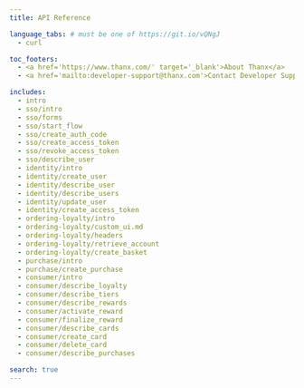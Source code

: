 ```yaml
---
title: API Reference

language_tabs: # must be one of https://git.io/vQNgJ
  - curl

toc_footers:
  - <a href='https://www.thanx.com/' target='_blank'>About Thanx</a>
  - <a href='mailto:developer-support@thanx.com'>Contact Developer Support</a>

includes:
  - intro
  - sso/intro
  - sso/forms
  - sso/start_flow
  - sso/create_auth_code
  - sso/create_access_token
  - sso/revoke_access_token
  - sso/describe_user
  - identity/intro
  - identity/create_user
  - identity/describe_user
  - identity/describe_users
  - identity/update_user
  - identity/create_access_token
  - ordering-loyalty/intro
  - ordering-loyalty/custom_ui.md
  - ordering-loyalty/headers
  - ordering-loyalty/retrieve_account
  - ordering-loyalty/create_basket
  - purchase/intro
  - purchase/create_purchase
  - consumer/intro
  - consumer/describe_loyalty
  - consumer/describe_tiers
  - consumer/describe_rewards
  - consumer/activate_reward
  - consumer/finalize_reward
  - consumer/describe_cards
  - consumer/create_card
  - consumer/delete_card
  - consumer/describe_purchases

search: true
---
```

